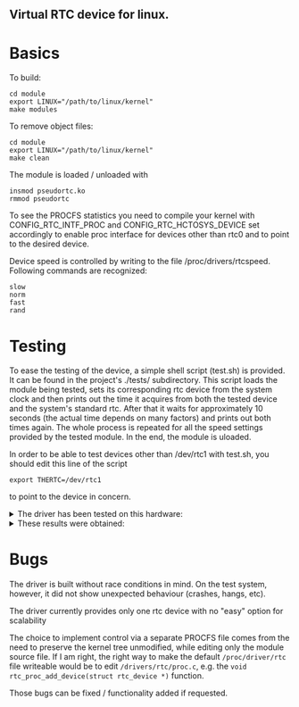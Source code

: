 ## Virtual RTC device for linux.

# Basics

To build:
```console
cd module
export LINUX="/path/to/linux/kernel"
make modules
```
To remove object files:
```console
cd module
export LINUX="/path/to/linux/kernel"
make clean
```
The module is loaded / unloaded with
```console
insmod pseudortc.ko
rmmod pseudortc
```

To see the PROCFS statistics you need to compile your kernel with CONFIG_RTC_INTF_PROC and CONFIG_RTC_HCTOSYS_DEVICE set accordingly to 
enable proc interface for devices other than rtc0 and to point to the desired device.

Device speed is controlled by writing to the file /proc/drivers/rtcspeed. Following commands are recognized:
```console
slow
norm
fast
rand
```

# Testing
To ease the testing of the device, a simple shell script (test.sh) is provided. It can be found in the project's ./tests/ subdirectory.
This script loads the module being tested, sets its corresponding rtc device from the system clock and then prints out the time it acquires from both
the tested device and the system's standard rtc. After that it waits for approximately 10 seconds (the actual time depends on many factors) and prints out both times again. The whole process is repeated for all the speed settings provided by the tested module. In the end, the module is uloaded.

In order to be able to test devices other than /dev/rtc1 with test.sh, you should edit this line of the script
```console
export THERTC=/dev/rtc1
```
to point to the device in concern.

<details>
  <summary>The driver has been tested on this hardware:</summary>

```console
$ uname -a
Linux silverfish 4.19.72-gentoo #18 SMP PREEMPT Sun Oct 4 19:49:23 MSK 2020 x86_64 Intel(R) Core(TM) i3-4030U CPU @ 1.90GHz GenuineIntel GNU/Linux
```

```console
$ lscpu
Архитектура:         x86_64
CPU op-mode(s):      32-bit, 64-bit
Порядок байт:        Little Endian
Address sizes:       39 bits physical, 48 bits virtual
CPU(s):              4
On-line CPU(s) list: 0-3
Thread(s) per core:  2
Ядер на сокет:       2
Сокетов:             1
NUMA node(s):        1
ID прроизводителя:   GenuineIntel
Семейство ЦПУ:       6
Модель:              69
Имя модели:          Intel(R) Core(TM) i3-4030U CPU @ 1.90GHz
Степпинг:            1
CPU MHz:             1895.594
CPU max MHz:         1900,0000
CPU min MHz:         800,0000
BogoMIPS:            3791.19
Виртуализация:       VT-x
L1d cache:           32K
L1i cache:           32K
L2 cache:            256K
L3 cache:            3072K
NUMA node0 CPU(s):   0-3
Флаги:               fpu vme de pse tsc msr pae mce cx8 apic sep mtrr pge mca cmov pat pse36 clflush dts acpi mmx fxsr sse sse2 ss ht tm pbe syscall nx pdpe1gb rdtscp lm constant_tsc arch_perfmon pebs bts rep_good nopl xtopology nonstop_tsc cpuid aperfmperf pni pclmulqdq dtes64 monitor ds_cpl vmx est tm2 ssse3 sdbg fma cx16 xtpr pdcm pcid sse4_1 sse4_2 x2apic movbe popcnt aes xsave avx f16c rdrand lahf_lm abm cpuid_fault epb invpcid_single pti tpr_shadow vnmi flexpriority ept vpid ept_ad fsgsbase tsc_adjust bmi1 avx2 smep bmi2 erms invpcid xsaveopt dtherm ida arat pln pts
```
</details>

<details>
  <summary>These results were obtained:</summary>
# ./test.sh
                                                                                                                                                      
setting hwclock to current time                                                                                                                       
reading time                                                               
our clock is 2020-10-06 08:56:20.039673+03:00                              
system clock is 2020-10-06 08:56:19.999431+03:00                           
sleeping 10 seconds                                                                                                                                   
after sleep our clock is 2020-10-06 08:56:31.046310+03:00 
after sleep system clock is 2020-10-06 08:56:30.999175+03:00               
                                                                                                                                                      
                                                                           
going slower                                                                                                                                          
                                                                           
setting hwclock to current time                                                                                                                       
reading time                                                               
system clock is 2020-10-06 08:56:33.999493+03:00                           
our clock is 2020-10-06 08:56:33.535938+03:00                              
sleeping 10 seconds                                                        
after sleep our clock is 2020-10-06 08:56:41.542638+03:00                  
after sleep system clock is 2020-10-06 08:56:44.999169+03:00                                                                                          
                                                                           
                                                                           
going faster                                                               
                                                                           
setting hwclock to current time                                                                                                                       
reading time                                                               
our clock is 2020-10-06 08:56:48.336303+03:00 
system clock is 2020-10-06 08:56:47.999344+03:00 
sleeping 10 seconds
after sleep our clock is 2020-10-06 08:57:04.648990+03:00 
after sleep system clock is 2020-10-06 08:56:58.999128+03:00 
  
  
going random
  
setting hwclock to current time
reading time
system clock is 2020-10-06 08:57:01.999498+03:00 
our clock is 2020-10-06 08:57:01.839920+03:00
sleeping 10 seconds                                                                                                                                   
after sleep system clock is 2020-10-06 08:58:08.999296+03:00               
after sleep our clock is 2020-10-06 08:58:06.519668+03:00                  


</details>

# Bugs
The driver is built without race conditions in mind. On the test system, however, it did not show unexpected behaviour (crashes, hangs, etc).

The driver currently provides only one rtc device with no "easy" option for scalability

The choice to implement control via a separate PROCFS file comes from the need to preserve the kernel tree unmodified, while editing only the module source file. If I am right, the right way to make the default `/proc/driver/rtc` file writeable would be to edit `/drivers/rtc/proc.c`, e.g. the `void rtc_proc_add_device(struct rtc_device *)` function.

Those bugs can be fixed / functionality added if requested.
